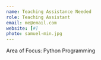 ```yaml
---
name: Teaching Assistance Needed
role: Teaching Assistant
email: me@email.com
website: [#]
photo: samuel-min.jpg
---
```


Area of Focus: Python Programming
